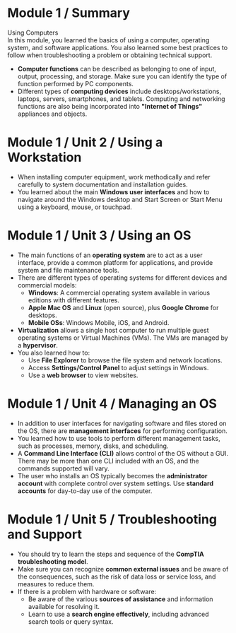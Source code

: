 # Module 1 / Summary

Using Computers  
In this module, you learned the basics of using a computer, operating system, and software applications. You also learned some best practices to follow when troubleshooting a problem or obtaining technical support.

- **Computer functions** can be described as belonging to one of input, output, processing, and storage. Make sure you can identify the type of function performed by PC components.
- Different types of **computing devices** include desktops/workstations, laptops, servers, smartphones, and tablets. Computing and networking functions are also being incorporated into **"Internet of Things"** appliances and objects.

# Module 1 / Unit 2 / Using a Workstation

- When installing computer equipment, work methodically and refer carefully to system documentation and installation guides.
- You learned about the main **Windows user interfaces** and how to navigate around the Windows desktop and Start Screen or Start Menu using a keyboard, mouse, or touchpad.

# Module 1 / Unit 3 / Using an OS

- The main functions of an **operating system** are to act as a user interface, provide a common platform for applications, and provide system and file maintenance tools.
- There are different types of operating systems for different devices and commercial models:
  - **Windows**: A commercial operating system available in various editions with different features.
  - **Apple Mac OS** and **Linux** (open source), plus **Google Chrome** for desktops.
  - **Mobile OSs**: Windows Mobile, iOS, and Android.
- **Virtualization** allows a single host computer to run multiple guest operating systems or Virtual Machines (VMs). The VMs are managed by a **hypervisor**.
- You also learned how to:
  - Use **File Explorer** to browse the file system and network locations.
  - Access **Settings/Control Panel** to adjust settings in Windows.
  - Use a **web browser** to view websites.

# Module 1 / Unit 4 / Managing an OS

- In addition to user interfaces for navigating software and files stored on the OS, there are **management interfaces** for performing configuration.
- You learned how to use tools to perform different management tasks, such as processes, memory, disks, and scheduling.
- A **Command Line Interface (CLI)** allows control of the OS without a GUI. There may be more than one CLI included with an OS, and the commands supported will vary.
- The user who installs an OS typically becomes the **administrator account** with complete control over system settings. Use **standard accounts** for day-to-day use of the computer.

# Module 1 / Unit 5 / Troubleshooting and Support

- You should try to learn the steps and sequence of the **CompTIA troubleshooting model**.
- Make sure you can recognize **common external issues** and be aware of the consequences, such as the risk of data loss or service loss, and measures to reduce them.
- If there is a problem with hardware or software:
  - Be aware of the various **sources of assistance** and information available for resolving it.
  - Learn to use a **search engine effectively**, including advanced search tools or query syntax.
